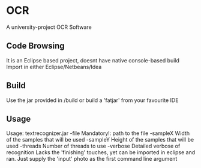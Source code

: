 # OCR
A university-project OCR Software

## Code Browsing
It is an Eclipse based project, doesnt have native console-based build
Import in either Eclipse/Netbeans/Idea

## Build 
Use the jar provided in /build
or build a 'fatjar' from your favourite IDE

## Usage
Usage: textrecognizer.jar
 -file <arg>      Mandatory!: path to the file
 -sampleX <arg>   Width of the samples that will be used
 -sampleY <arg>   Height of the samples that will be used
 -threads <arg>   Number of threads to use
 -verbose         Detailed verbose of recognition
Lacks the 'finishing' touches, yet can be imported in eclipse and ran. 
Just supply the 'input' photo as the first command line argument
